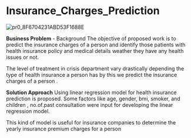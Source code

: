 # Insurance_Charges_Prediction
![pr0_8F6704231ABD53F1688E](https://github.com/user-attachments/assets/437479af-9c42-4bc9-921a-bc8387fbbd67)

**Business Problem** - Background 
The objective of proposed work is to predict the insurance charges of a person and
identify those patients with health insurance policy and medical details weather they
have any health issues or not.

 

The level of treatment in crisis department vary drastically depending the type of
health insurance a person has by this we predict the insurance charges of a person .

 

**Solution Approach**
Using linear regression model for health insurance prediction is proposed. Some factors like age, gender,
bmi, smoker, and children , no.of.past consultation were input for developing the linear regression model.

This kind of model is useful for insurance companies to determine the yearly insurance premium charges for a person


